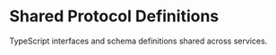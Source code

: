 # Shared Protocol Definitions

TypeScript interfaces and schema definitions shared across services.
